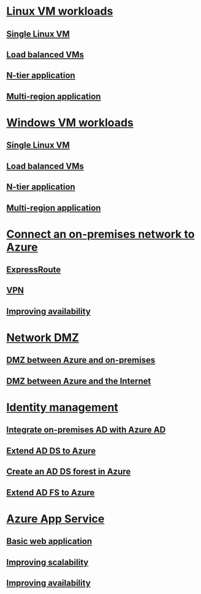 # [Linux VM workloads](virtual-machines-linux/index.md)
## [Single Linux VM](virtual-machines-linux/single-vm.md)
## [Load balanced VMs](virtual-machines-windows/multi-vm.md?toc=%2fazure%2farchitecture%24virtual-machines-linux%2f/toc.json)
## [N-tier application](virtual-machines-linux/n-tier.md)  
## [Multi-region application](virtual-machines-linux/multi-region-application.md)

# [Windows VM workloads](virtual-machines-windows/index.md)
## [Single Linux VM](virtual-machines-windows/single-vm.md)
## [Load balanced VMs](virtual-machines-windows/multi-vm.md)
## [N-tier application](virtual-machines-windows/n-tier.md)  
## [Multi-region application](virtual-machines-windows/multi-region-application.md)

# [Connect an on-premises network to Azure](hybrid-networking/index.md)
## [ExpressRoute](hybrid-networking/expressroute.md)
## [VPN](hybrid-networking/vpn.md)
## [Improving availability](hybrid-networking/expressroute-vpn-failover.md)

# [Network DMZ](dmz/index.md)
## [DMZ between Azure and on-premises](dmz/secure-vnet-hybrid.md)
## [DMZ between Azure and the Internet](dmz/secure-vnet-dmz.md)

# [Identity management](identity/index.md)
## [Integrate on-premises AD with Azure AD](identity/azure-ad.md)
## [Extend AD DS to Azure](identity/adds-extend-domain.md)
## [Create an AD DS forest in Azure](identity/adds-forest.md)
## [Extend AD FS to Azure](identity/adfs.md)

# [Azure App Service](app-service/index.md)
## [Basic web application](app-service/basic-web-app.md)
## [Improving scalability](app-service/scalable-web-app.md)
## [Improving availability](app-service/multi-region-web-app.md)
